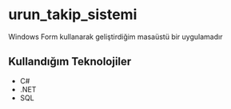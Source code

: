 # urun_takip_sistemi
<p>Windows Form kullanarak geliştirdiğim masaüstü bir uygulamadır</p>
<h2>Kullandığım Teknolojiler</h2>
<ul>
<li>C#</li>
<li>.NET</li>
<li>SQL</li>
</ul>

